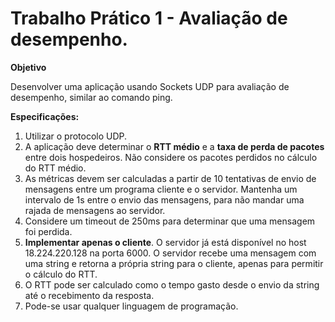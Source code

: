 <h1>Trabalho Prático 1 - Avaliação de desempenho.</h1>

<p><strong>Objetivo</strong></p>

<p>Desenvolver uma aplicação usando Sockets UDP para avaliação de desempenho, similar ao comando ping.</p>

<p><strong>Especificações:</strong></p>
<ol>
    <li>Utilizar o protocolo UDP.</li>
    <li>A aplicação deve determinar o <strong>RTT médio</strong> e a <strong>taxa de perda de pacotes</strong> entre dois hospedeiros. Não considere os pacotes perdidos no cálculo do RTT médio.</li>
    <li>As métricas devem ser calculadas a partir de 10 tentativas de envio de mensagens entre um programa cliente e o servidor. Mantenha um intervalo de 1s entre o envio das mensagens, para não mandar uma rajada de mensagens ao servidor.</li>
    <li>Considere um timeout de 250ms para determinar que uma mensagem foi perdida.</li>
    <li><strong>Implementar apenas o cliente</strong>. O servidor já está disponível no host 18.224.220.128 na porta 6000. O servidor recebe uma mensagem com uma string e retorna a própria string para o cliente, apenas para permitir o cálculo do RTT.</li>
    <li>O RTT pode ser calculado como o tempo gasto desde o envio da string até o recebimento da resposta.</li>
    <li>Pode-se usar qualquer linguagem de programação.</li>
</ol>